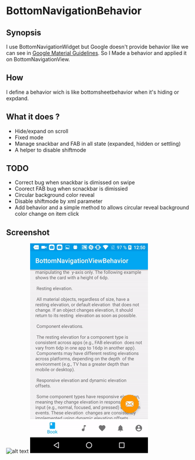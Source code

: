 # BottomNavigationBehavior

## Synopsis 

I use BottomNavigationWidget but Google doesn't provide behavior like we can see in [Google Material Guidelines](https://material.io/guidelines/components/bottom-navigation.html). So I Made a behavior and applied it on BottomNavigationView.

## How

I define a behavior wich is like bottomsheetbehavior when it's hiding or expdand. 

## What it does ? 

* Hide/expand on scroll
* Fixed mode
* Manage snackbar and FAB in all state (expanded, hidden or settling)
* A helper to disable shiftmode

## TODO

* Correct bug when snackbar is dimissed on swipe
* Coorect FAB bug when scnackbar is dimissied
* Circular background color reveal
* Disable shiftmode by xml parameter
* Add behavior and a simple method to allows circular reveal background color change on item click

## Screenshot

![alt text](screenshot/gif1.gif "gif 1")
![alt text](screenshot/gif2.gif "gif 2")
